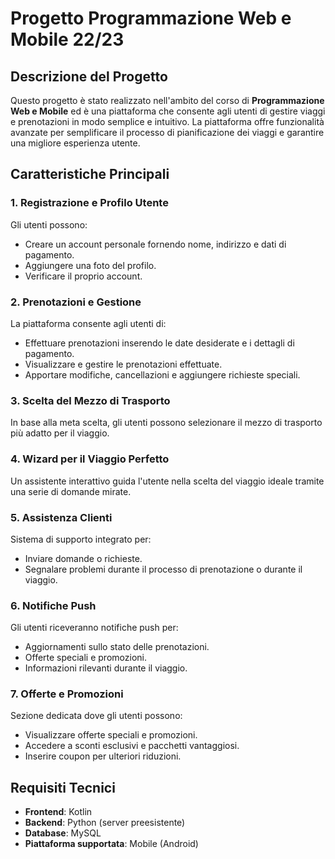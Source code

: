 # Progetto Programmazione Web e Mobile 22/23

## Descrizione del Progetto
Questo progetto è stato realizzato nell'ambito del corso di **Programmazione Web e Mobile** ed è una piattaforma che consente agli utenti di gestire viaggi e prenotazioni in modo semplice e intuitivo. La piattaforma offre funzionalità avanzate per semplificare il processo di pianificazione dei viaggi e garantire una migliore esperienza utente.

## Caratteristiche Principali

### 1. **Registrazione e Profilo Utente**
Gli utenti possono:
- Creare un account personale fornendo nome, indirizzo e dati di pagamento.
- Aggiungere una foto del profilo.
- Verificare il proprio account.

### 2. **Prenotazioni e Gestione**
La piattaforma consente agli utenti di:
- Effettuare prenotazioni inserendo le date desiderate e i dettagli di pagamento.
- Visualizzare e gestire le prenotazioni effettuate.
- Apportare modifiche, cancellazioni e aggiungere richieste speciali.

### 3. **Scelta del Mezzo di Trasporto**
In base alla meta scelta, gli utenti possono selezionare il mezzo di trasporto più adatto per il viaggio.

### 4. **Wizard per il Viaggio Perfetto**
Un assistente interattivo guida l'utente nella scelta del viaggio ideale tramite una serie di domande mirate.

### 5. **Assistenza Clienti**
Sistema di supporto integrato per:
- Inviare domande o richieste.
- Segnalare problemi durante il processo di prenotazione o durante il viaggio.

### 6. **Notifiche Push**
Gli utenti riceveranno notifiche push per:
- Aggiornamenti sullo stato delle prenotazioni.
- Offerte speciali e promozioni.
- Informazioni rilevanti durante il viaggio.

### 7. **Offerte e Promozioni**
Sezione dedicata dove gli utenti possono:
- Visualizzare offerte speciali e promozioni.
- Accedere a sconti esclusivi e pacchetti vantaggiosi.
- Inserire coupon per ulteriori riduzioni.

## Requisiti Tecnici
- **Frontend**: Kotlin
- **Backend**: Python (server preesistente)
- **Database**: MySQL
- **Piattaforma supportata**: Mobile (Android)


